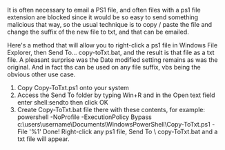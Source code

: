 It is often necessary to email a PS1 file, and often files with a ps1 file extension are blocked since it would be so easy to send something malicious that way, so the usual technique is to copy / paste the file and change the suffix of the new file to txt, and that can be emailed.

Here's a method that will allow you to right-click a ps1 file in Windows File Explorer, then Send To... copy-toTxt.bat, and the result is that file as a txt file. A pleasant surprise was the Date modified setting remains as was the original. And in fact ths can be used on any file suffix, vbs being the obvious other use case.

1. Copy Copy-ToTxt.ps1 onto your system
2. Access the Send To folder by typing Win+R and in the Open text field enter shell:sendto then click OK
3. Create Copy-ToTxt.bat file there with these contents, for example:
powershell -NoProfile -ExecutionPolicy Bypass c:\users\username\Documents\WindowsPowerShell\Copy-ToTxt.ps1 -File '%1'
Done! Right-click any ps1 file, Send To \ copy-ToTxt.bat and a txt file will appear.
